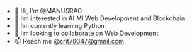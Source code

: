 - 👋 Hi, I’m @MANUSRAO
- 👀 I’m interested in AI Ml Web Development and Blockchain
- 🌱 I’m currently learning Python
- 💞️ I’m looking to collaborate on Web Development 
- 📫 Reach me @crit70347@gmail.com

<!---
MANUSRAO/MANUSRAO is a ✨ special ✨ repository because its `README.md` (this file) appears on your GitHub profile.
You can click the Preview link to take a look at your changes.
--->
